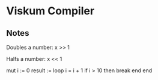 # Viskum Compiler

## Notes

Doubles a number:
x >> 1

Halfs a number:
x << 1


mut i := 0
result := loop
    i = i + 1
    if i > 10 then
        break
    end
end